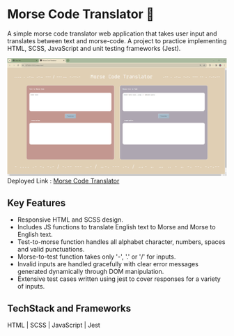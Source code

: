# Morse Code Translator &#x1F4AC;
A simple morse code translator web application that takes user input and translates between text and morse-code. A project to practice implementing HTML, SCSS, JavaScript and unit testing frameworks (Jest).

![screenshot of site](./assets/morsescreen.png)
Deployed Link : [Morse Code Translator](https://morse-code-translator-steel.vercel.app/)

## Key Features
- Responsive HTML and SCSS design.
- Includes JS functions to translate English text to Morse and Morse to English text.
- Test-to-morse function handles all alphabet character, numbers, spaces and valid punctuations.
- Morse-to-test function takes only '-', '.' or '/' for inputs.
- Invalid inputs are handled gracefully with clear error messages generated dynamically through DOM manipulation.
- Extensive test cases written using jest to cover responses for a variety of inputs.


## TechStack and Frameworks 
HTML | SCSS | JavaScript | Jest
